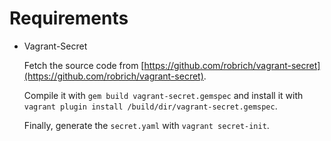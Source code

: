 
# Requirements

* Vagrant-Secret

  Fetch the source code from [https://github.com/robrich/vagrant-secret](https://github.com/robrich/vagrant-secret).

  Compile it with `gem build vagrant-secret.gemspec` and install it with `vagrant plugin install /build/dir/vagrant-secret.gemspec`.
  
  Finally, generate the `secret.yaml` with `vagrant secret-init`.

